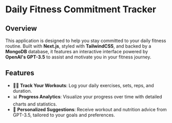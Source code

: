 # Daily Fitness Commitment Tracker

## Overview

This application is designed to help you stay committed to your daily fitness routine. Built with **Next.js**, styled with **TailwindCSS**, and backed by a **MongoDB** database, it features an interactive interface powered by **OpenAI's GPT-3.5** to assist and motivate you in your fitness journey.


## Features

- 🏋️‍♂️ **Track Your Workouts**: Log your daily exercises, sets, reps, and duration.
- 📊 **Progress Analytics**: Visualize your progress over time with detailed charts and statistics.
- 💪 **Personalized Suggestions**: Receive workout and nutrition advice from GPT-3.5, tailored to your goals and preferences.

